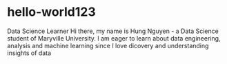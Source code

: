 # hello-world123
Data Science Learner
Hi there, my name is Hung Nguyen - a Data Science student of Maryville University. I am eager to learn about data engineering, analysis and machine learning since I love dicovery and understanding insights of data
